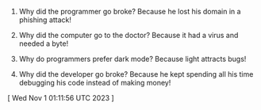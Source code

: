  
1. Why did the programmer go broke? Because he lost his domain in a phishing attack!

2. Why did the computer go to the doctor? Because it had a virus and needed a byte!

3. Why do programmers prefer dark mode? Because light attracts bugs!

4. Why did the developer go broke? Because he kept spending all his time debugging his code instead of making money!
 
[ 
Wed Nov  1 01:11:56 UTC 2023
 ]
